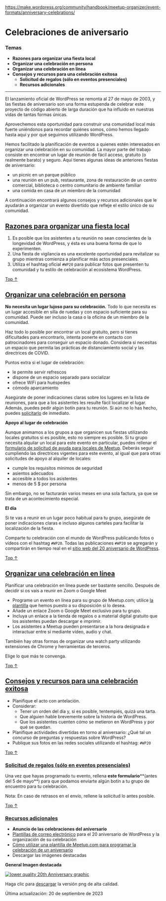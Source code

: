 https://make.wordpress.org/community/handbook/meetup-organizer/event-formats/anniversary-celebrations/
# Celebraciones de aniversario

### Temas
- **Razones para organizar una fiesta local**
- **Organizar una celebración en persona**
- **Organizar una celebración en línea**
- **Consejos y recursos para una celebración exitosa**
    - **Solicitud de regalos (sólo en eventos presenciales)**
    - **Recursos adicionales**

---

El lanzamiento oficial de WordPress se remonta al 27 de mayo de 2003, y las fiestas de aniversario son una forma estupenda de celebrar este proyecto de código abierto de larga duración que ha influido en nuestras vidas de tantas formas únicas.

Aprovechemos esta oportunidad para construir una comunidad local más fuerte uniéndonos para recordar quiénes somos, cómo hemos llegado hasta aquí y por qué seguimos utilizando WordPress.

Hemos facilitado la planificación de eventos a quienes estén interesados en organizar una celebración en su comunidad. La mayor parte del trabajo consiste en encontrar un lugar de reunión de fácil acceso, gratuito (o realmente barato) y seguro. Aquí tienes algunas ideas de anteriores fiestas de aniversario:

- un picnic en un parque público
- una reunión en un pub, restaurante, zona de restauración de un centro comercial, biblioteca o centro comunitario de ambiente familiar
- una comida en casa de un miembro de la comunidad

A continuación encontrará algunos consejos y recursos adicionales que le ayudarán a organizar un evento divertido que refleje el estilo único de su comunidad.

## [Razones para organizar una fiesta local](https://make.wordpress.org/community/handbook/meetup-organizer/event-formats/anniversary-celebrations/#reasons-to-organize-a-local-celebration)

1. Es posible que los asistentes a tu reunión no sean conscientes de la longevidad de WordPress, y ésta es una buena forma de que lo experimenten.
2. Una fiesta de vigilancia es una excelente oportunidad para revitalizar su grupo mientras comienza a planificar más actos presenciales.
3. Utiliza el hashtag oficial `#WP20` para publicar fotos que presenten tu comunidad y tu estilo de celebración al ecosistema WordPress.

[Top ↑](https://make.wordpress.org/community/handbook/meetup-organizer/event-formats/anniversary-celebrations/#top)

## [Organizar una celebración en persona](https://make.wordpress.org/community/handbook/meetup-organizer/event-formats/anniversary-celebrations/#organizing-an-in-person-celebration)

**No necesita un lugar lujoso para su celebración.** Todo lo que necesita es un lugar accesible en silla de ruedas y con espacio suficiente para su comunidad. Puede ser incluso la casa o la oficina de un miembro de la comunidad.

Haz todo lo posible por encontrar un local gratuito, pero si tienes dificultades para encontrarlo, intenta ponerte en contacto con patrocinadores para conseguir un espacio donado. Considera si necesitas un espacio que permita las prácticas de distanciamiento social y las directrices de COVID.

Puntos extra si el lugar de celebración:

- le permite servir refrescos
- dispone de un espacio separado para socializar
- ofrece WiFi para huéspedes
- cómodo aparcamiento

Asegúrate de poner indicaciones claras sobre los lugares en la lista de reuniones, para que a los asistentes les resulte fácil localizar el lugar. Además, puedes pedir algún botín para tu reunión. Si aún no lo has hecho, puedes [solicitarlo](https://make.wordpress.org/community/handbook/meetup-organizer/anniversary-celebrations/request-swag-for-in-person-anniversary-celebrations/) de inmediato.

**Apoyo al lugar de celebración**

Aunque animamos a los grupos a que organicen sus fiestas utilizando locales gratuitos si es posible, esto no siempre es posible. Si tu grupo necesita alquilar un local para este evento en particular, puedes rellenar el [formulario de solicitud de ayuda para locales de Meetup](https://make.wordpress.org/community/handbook/meetup-organizer/getting-started/venue-approval/). Deberás seguir cumpliendo las directrices vigentes para este evento, al igual que para otras solicitudes de apoyo al alquiler de locales:

- cumple los requisitos mínimos de seguridad
- asientos adecuados
- accesible a todos los asistentes
- menos de 5 $ por persona

Sin embargo, no se facturarán varios meses en una sola factura, ya que se trata de un acontecimiento especial.

**El día**

Si te vas a reunir en un lugar poco habitual para tu grupo, asegúrate de poner indicaciones claras e incluso algunos carteles para facilitar la localización de la fiesta.

Comparte tu celebración con el mundo de WordPress publicando fotos o vídeos con el hashtag `#WP20`. Todas las publicaciones `#WP20` se agregarán y compartirán en tiempo real en el [sitio web del 20 aniversario de WordPress](https://wp20.wordpress.net/).

[Top ↑](https://make.wordpress.org/community/handbook/meetup-organizer/event-formats/anniversary-celebrations/#top)

## [Organizar una celebración en línea](https://make.wordpress.org/community/handbook/meetup-organizer/event-formats/anniversary-celebrations/#organizing-an-online-celebration)

Planificar una celebración en línea puede ser bastante sencillo. Después de decidir si os vais a reunir en Zoom o Google Meet

- Programe un evento en línea para su grupo de Meetup.com; utilice [la plantilla](https://make.wordpress.org/community/handbook/meetup-organizer/anniversary-celebrations/using-a-meetup-com-template-to-schedule-a-wordpress-anniversary-celebration/) que hemos puesto a su disposición si lo desea.
- Añade un enlace Zoom o Google Meet exclusivo para tu grupo.
- Incluya un enlace a la tienda de regalos o a material digital gratuito que los asistentes puedan descargar e imprimir.
- Los asistentes a Meetup pueden presentarse a la hora designada e interactuar entre sí mediante vídeo, audio y chat.

También hay otras formas de organizar una watch party utilizando extensiones de Chrome y herramientas de terceros.

Elige lo que más te convenga.

[Top ↑](https://make.wordpress.org/community/handbook/meetup-organizer/event-formats/anniversary-celebrations/#top)

## [Consejos y recursos para una celebración exitosa](https://make.wordpress.org/community/handbook/meetup-organizer/event-formats/anniversary-celebrations/#tips-and-resources-for-a-successful-celebration)

- Planifique el acto con antelación.
- Considerar:
    - Tener un orden del día y, si es posible, tentempiés, quizá una tarta.
    - Que alguien hable brevemente sobre la historia de WordPress.
    - Que los asistentes cuenten cómo se metieron en WordPress y por qué se quedan.
- Planifique actividades divertidas en torno al aniversario: ¿Qué tal un concurso de preguntas y respuestas sobre WordPress?
- Publique sus fotos en las redes sociales utilizando el hashtag: `#WP20`

[Top ↑](https://make.wordpress.org/community/handbook/meetup-organizer/event-formats/anniversary-celebrations/#top)

### [Solicitud de regalos (sólo en eventos presenciales)](https://make.wordpress.org/community/handbook/meetup-organizer/event-formats/anniversary-celebrations/#requesting-swag-in-person-events-only)

Una vez que hayas programado tu evento, rellena **este formulario****(antes del 5 de mayo**) para que podamos enviarte algún botín a tu grupo de encuentro para tu celebración.

Nota: En caso de retrasos en el envío, rellene la solicitud lo antes posible.

[Top ↑](https://make.wordpress.org/community/handbook/meetup-organizer/event-formats/anniversary-celebrations/#top)

### [Recursos adicionales](https://make.wordpress.org/community/handbook/meetup-organizer/event-formats/anniversary-celebrations/#additional-resources)

- **Anuncio de las celebraciones del aniversario**
- [Plantillas de correo electrónico](https://make.wordpress.org/community/handbook/meetup-organizer/anniversary-celebrations/email-templates-for-anniversary-celebrations/) para el 20 aniversario de WordPress y la organización de su celebración
- [Cómo utilizar una plantilla de Meetup.com para programar la celebración de un aniversario](https://make.wordpress.org/community/handbook/meetup-organizer/anniversary-celebrations/using-a-meetup-com-template-to-schedule-a-wordpress-anniversary-celebration/)
- Descargar las imágenes destacadas

**General Imagen destacada**

[![lower quality 20th Anniversary graphic](https://make.wordpress.org/community/files/2023/02/wp20-web-banner-1-1024x683.jpg)](https://make.wordpress.org/community/files/2023/02/wp20-web-banner-1.png)

Haga clic para [descargar](https://make.wordpress.org/community/files/2023/02/wp20-web-banner-1.png) la versión png de alta calidad.

Última actualización: 20 de septiembre de 2023